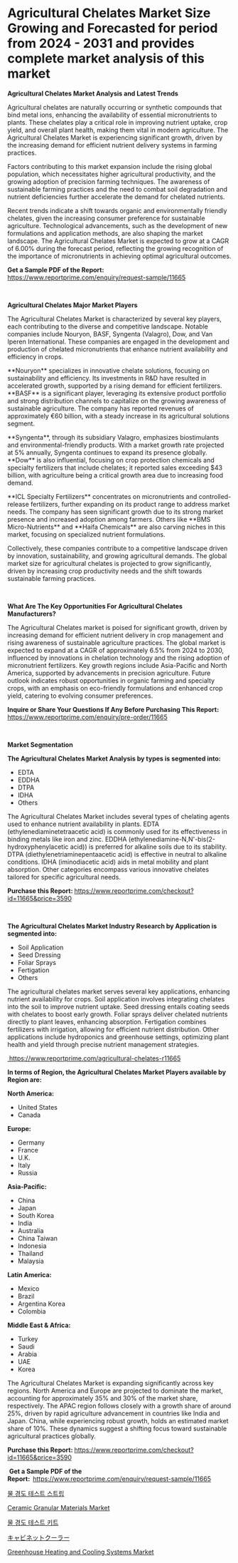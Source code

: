<p><h1>Agricultural Chelates Market Size Growing and Forecasted for period from 2024 - 2031 and provides complete market analysis of this market</h1></p><p><strong>Agricultural Chelates Market Analysis and Latest Trends</strong></p>
<p><p>Agricultural chelates are naturally occurring or synthetic compounds that bind metal ions, enhancing the availability of essential micronutrients to plants. These chelates play a critical role in improving nutrient uptake, crop yield, and overall plant health, making them vital in modern agriculture. The Agricultural Chelates Market is experiencing significant growth, driven by the increasing demand for efficient nutrient delivery systems in farming practices. </p><p>Factors contributing to this market expansion include the rising global population, which necessitates higher agricultural productivity, and the growing adoption of precision farming techniques. The awareness of sustainable farming practices and the need to combat soil degradation and nutrient deficiencies further accelerate the demand for chelated nutrients. </p><p>Recent trends indicate a shift towards organic and environmentally friendly chelates, given the increasing consumer preference for sustainable agriculture. Technological advancements, such as the development of new formulations and application methods, are also shaping the market landscape. The Agricultural Chelates Market is expected to grow at a CAGR of 6.00% during the forecast period, reflecting the growing recognition of the importance of micronutrients in achieving optimal agricultural outcomes.</p></p>
<p><strong>Get a Sample PDF of the Report:&nbsp;</strong> <a href="https://www.reportprime.com/enquiry/request-sample/11665">https://www.reportprime.com/enquiry/request-sample/11665</a></p>
<p>&nbsp;</p>
<p><strong>Agricultural Chelates Major Market Players</strong></p>
<p><p>The Agricultural Chelates Market is characterized by several key players, each contributing to the diverse and competitive landscape. Notable companies include Nouryon, BASF, Syngenta (Valagro), Dow, and Van Iperen International. These companies are engaged in the development and production of chelated micronutrients that enhance nutrient availability and efficiency in crops.</p><p>**Nouryon** specializes in innovative chelate solutions, focusing on sustainability and efficiency. Its investments in R&D have resulted in accelerated growth, supported by a rising demand for efficient fertilizers. **BASF** is a significant player, leveraging its extensive product portfolio and strong distribution channels to capitalize on the growing awareness of sustainable agriculture. The company has reported revenues of approximately €60 billion, with a steady increase in its agricultural solutions segment. </p><p>**Syngenta**, through its subsidiary Valagro, emphasizes biostimulants and environmental-friendly products. With a market growth rate projected at 5% annually, Syngenta continues to expand its presence globally. **Dow** is also influential, focusing on crop protection chemicals and specialty fertilizers that include chelates; it reported sales exceeding $43 billion, with agriculture being a critical growth area due to increasing food demand.</p><p>**ICL Specialty Fertilizers** concentrates on micronutrients and controlled-release fertilizers, further expanding on its product range to address market needs. The company has seen significant growth due to its strong market presence and increased adoption among farmers. Others like **BMS Micro-Nutrients** and **Haifa Chemicals** are also carving niches in this market, focusing on specialized nutrient formulations.</p><p>Collectively, these companies contribute to a competitive landscape driven by innovation, sustainability, and growing agricultural demands. The global market size for agricultural chelates is projected to grow significantly, driven by increasing crop productivity needs and the shift towards sustainable farming practices.</p></p>
<p>&nbsp;</p>
<p><strong>What Are The Key Opportunities For Agricultural Chelates Manufacturers?</strong></p>
<p><p>The Agricultural Chelates market is poised for significant growth, driven by increasing demand for efficient nutrient delivery in crop management and rising awareness of sustainable agriculture practices. The global market is expected to expand at a CAGR of approximately 6.5% from 2024 to 2030, influenced by innovations in chelation technology and the rising adoption of micronutrient fertilizers. Key growth regions include Asia-Pacific and North America, supported by advancements in precision agriculture. Future outlook indicates robust opportunities in organic farming and specialty crops, with an emphasis on eco-friendly formulations and enhanced crop yield, catering to evolving consumer preferences.</p></p>
<p><strong>Inquire or Share Your Questions If Any Before Purchasing This Report:</strong> <a href="https://www.reportprime.com/enquiry/pre-order/11665">https://www.reportprime.com/enquiry/pre-order/11665</a></p>
<p>&nbsp;</p>
<p><strong>Market Segmentation</strong></p>
<p><strong>The Agricultural Chelates Market Analysis by types is segmented into:</strong></p>
<p><ul><li>EDTA</li><li>EDDHA</li><li>DTPA</li><li>IDHA</li><li>Others</li></ul></p>
<p><p>The Agricultural Chelates Market includes several types of chelating agents used to enhance nutrient availability in plants. EDTA (ethylenediaminetetraacetic acid) is commonly used for its effectiveness in binding metals like iron and zinc. EDDHA (ethylenediamine-N,N'-bis(2-hydroxyphenylacetic acid)) is preferred for alkaline soils due to its stability. DTPA (diethylenetriaminepentaacetic acid) is effective in neutral to alkaline conditions. IDHA (iminodiacetic acid) aids in metal mobility and plant absorption. Other categories encompass various innovative chelates tailored for specific agricultural needs.</p></p>
<p><strong>Purchase this Report:&nbsp;</strong><a href="https://www.reportprime.com/checkout?id=11665&price=3590">https://www.reportprime.com/checkout?id=11665&price=3590</a></p>
<p>&nbsp;</p>
<p><strong>The Agricultural Chelates Market Industry Research by Application is segmented into:</strong></p>
<p><ul><li>Soil Application</li><li>Seed Dressing</li><li>Foliar Sprays</li><li>Fertigation</li><li>Others</li></ul></p>
<p><p>The agricultural chelates market serves several key applications, enhancing nutrient availability for crops. Soil application involves integrating chelates into the soil to improve nutrient uptake. Seed dressing entails coating seeds with chelates to boost early growth. Foliar sprays deliver chelated nutrients directly to plant leaves, enhancing absorption. Fertigation combines fertilizers with irrigation, allowing for efficient nutrient distribution. Other applications include hydroponics and greenhouse settings, optimizing plant health and yield through precise nutrient management strategies.</p></p>
<p><a href="https://www.reportprime.com/agricultural-chelates-r11665">&nbsp;https://www.reportprime.com/agricultural-chelates-r11665</a></p>
<p><strong>In terms of Region, the Agricultural Chelates Market Players available by Region are:</strong></p>
<p>
    <p> <strong> North America: </strong>
        <ul>
            <li>United States</li>
            <li>Canada</li>
        </ul>
        </p> 
    <p> <strong> Europe: </strong>
        <ul>
            <li>Germany</li>
            <li>France</li>
            <li>U.K.</li>
            <li>Italy</li>
            <li>Russia</li>
        </ul>
        </p> 
    <p> <strong> Asia-Pacific: </strong>
        <ul>
            <li>China</li>
            <li>Japan</li>
            <li>South Korea</li>
            <li>India</li>
            <li>Australia</li>
            <li>China Taiwan</li>
            <li>Indonesia</li>
            <li>Thailand</li>
            <li>Malaysia</li>
        </ul>
        </p> 
    <p> <strong> Latin America: </strong>
        <ul>
            <li>Mexico</li>
            <li>Brazil</li>
            <li>Argentina Korea</li>
            <li>Colombia</li>
        </ul>
        </p> 
    <p> <strong> Middle East & Africa: </strong>
        <ul>
            <li>Turkey</li>
            <li>Saudi</li>
            <li>Arabia</li>
            <li>UAE</li>
            <li>Korea</li>
        </ul>
    </p>
    </p>
<p><p>The Agricultural Chelates Market is expanding significantly across key regions. North America and Europe are projected to dominate the market, accounting for approximately 35% and 30% of the market share, respectively. The APAC region follows closely with a growth share of around 25%, driven by rapid agriculture advancement in countries like India and Japan. China, while experiencing robust growth, holds an estimated market share of 10%. These dynamics suggest a shifting focus toward sustainable agricultural practices globally.</p></p>
<p><strong>Purchase this Report: </strong><a href="https://www.reportprime.com/checkout?id=11665&price=3590">https://www.reportprime.com/checkout?id=11665&price=3590</a></p>
<p>&nbsp;<strong>Get a Sample PDF of the Report:&nbsp;&nbsp;</strong><a href="https://www.reportprime.com/enquiry/request-sample/11665">https://www.reportprime.com/enquiry/request-sample/11665</a></p>
<p><strong></strong></p>
<p><p><a href="https://medium.com/@pwhkjukf5/%EC%88%98%EB%B6%84-%EA%B2%BD%EB%8F%84-%ED%85%8C%EC%8A%A4%ED%8A%B8-%EC%8A%A4%ED%8A%B8%EB%A6%BD-%EC%82%B0%EC%97%85-%EB%B6%80%EB%AC%B8-%EC%8B%9C%EC%9E%A5-%EC%97%AD%EB%8F%99%EC%84%B1-%EB%B0%8F-%EB%AF%B8%EB%9E%98-%EC%8B%9C%EB%82%98%EB%A6%AC%EC%98%A4-2024-2031-ba3e104a40e7">물 경도 테스트 스트립</a></p><p><a href="https://issuu.com/reportprime-2/docs/ceramic-granular-materials-market-s_92c94655524a11">Ceramic Granular Materials Market</a></p><p><a href="https://medium.com/@pwhkjukf5/%EC%8B%9C%EC%9E%A5-%EC%98%88%EC%B8%A1-%EB%B3%80%ED%99%94-%EA%B8%80%EB%A1%9C%EB%B2%8C-%EC%88%98%EC%A7%88-%EA%B2%BD%EB%8F%84-%EA%B2%80%EC%82%AC-%ED%82%A4%ED%8A%B8-%EC%8B%9C%EC%9E%A5-%EB%8F%99%ED%96%A5-%EB%B0%8F-%EB%AF%B8%EB%9E%98-%ED%8A%B8%EB%A0%8C%EB%93%9C-2024-2031-b2272785df78">물 경도 테스트 키트</a></p><p><a href="https://medium.com/@skylarreilly36/%E3%82%AD%E3%83%A3%E3%83%93%E3%83%8D%E3%83%83%E3%83%88%E3%82%AF%E3%83%BC%E3%83%A9%E3%83%BC%E5%B8%82%E5%A0%B4%E3%81%AE%E3%83%88%E3%83%AC%E3%83%B3%E3%83%89%E3%81%A8%E6%88%A6%E7%95%A5%E7%9A%84%E5%B8%82%E5%A0%B4%E3%82%A4%E3%83%B3%E3%82%B5%E3%82%A4%E3%83%88-2024-2031-b2c2a6054233">キャビネットクーラー</a></p><p><a href="https://github.com/lylyparadise/Market-Research-Report-List-5/blob/main/greenhouse-heating-and-cooling-systems-market.md">Greenhouse Heating and Cooling Systems Market</a></p></p>